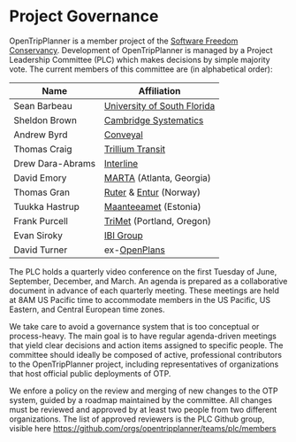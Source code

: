 # Project Governance

OpenTripPlanner is a member project of the [Software Freedom Conservancy](https://sfconservancy.org/members/current/). 
Development of OpenTripPlanner is managed by a Project Leadership Committee (PLC) which makes decisions by simple majority vote. 
The current members of this committee are (in alphabetical order):

| Name              | Affiliation                 |
|-------------------|-----------------------------|
| Sean Barbeau      | [University of South Florida](https://www.cutr.usf.edu/) |
| Sheldon Brown     | [Cambridge Systematics](https://camsys.com/) |
| Andrew Byrd       | [Conveyal](http://conveyal.com) |
| Thomas Craig      | [Trillium Transit](https://trilliumtransit.com/) |
| Drew Dara-Abrams  | [Interline](http://www.interline.io) |
| David Emory       | [MARTA](https://www.itsmarta.com/) (Atlanta, Georgia) |
| Thomas Gran       | [Ruter](https://ruter.no/en/) & [Entur](https://entur.no/) (Norway) |
| Tuukka Hastrup    | [Maanteeamet](https://www.mnt.ee/et) (Estonia) |
| Frank Purcell     | [TriMet](https:/trimet.org) (Portland, Oregon)   |
| Evan Siroky       | [IBI Group](https://www.ibigroup.com/) |
| David Turner      | ex-[OpenPlans](https://www.openplans.org/) |

The PLC holds a quarterly video conference on the first Tuesday of June, September, December, and March. 
An agenda is prepared as a collaborative document in advance of each quarterly meeting. 
These meetings are held at 8AM US Pacific time to accommodate members in the US Pacific, US Eastern, and Central European time zones.

We take care to avoid a governance system that is too conceptual or process-heavy. 
The main goal is to have regular agenda-driven meetings that yield clear decisions and action items assigned to specific people. 
The committee should ideally be composed of active, professional contributors to the OpenTripPlanner project, 
including representatives of organizations that host official public deployments of OTP.

We enfore a policy on the review and merging of new changes to the OTP system, 
guided by a roadmap maintained by the committee. 
All changes must be reviewed and approved by at least two people from two different organizations. 
The list of approved reviewers is the PLC Github group, visible here https://github.com/orgs/opentripplanner/teams/plc/members
